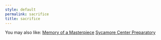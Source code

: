 ```yaml
---
style: default
permalink: sacrifice
title: sacrifice
---
```

You may also like:
[Memory of a Masterpiece](http://scp-wiki.net/memory-of-a-masterpiece)
[Sycamore Center Preparatory](http://scp-wiki.net/sycamore-center-preparatory)